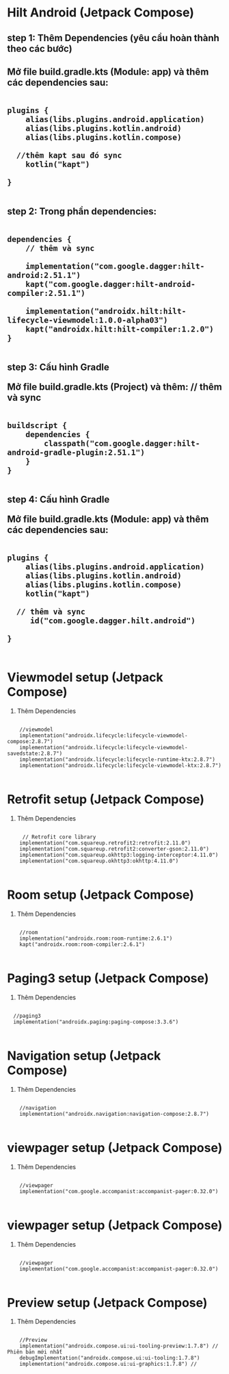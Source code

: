 # Hilt Android (Jetpack Compose)

<h2>
step 1: Thêm Dependencies (yêu cầu hoàn thành theo các bước)
<h2>
Mở file build.gradle.kts (Module: app) và thêm các dependencies sau:

<pre>
<code>
plugins {
    alias(libs.plugins.android.application)
    alias(libs.plugins.kotlin.android)
    alias(libs.plugins.kotlin.compose)

  //thêm kapt sau đó sync 
    kotlin("kapt")
  
}
</code>
</pre>

step 2: Trong phần dependencies:

<pre>
<code>
dependencies {
    // thêm và sync
    <!-- Hilt Core -->
    implementation("com.google.dagger:hilt-android:2.51.1")
    kapt("com.google.dagger:hilt-android-compiler:2.51.1")
    <!-- Hilt cho ViewModel -->
    implementation("androidx.hilt:hilt-lifecycle-viewmodel:1.0.0-alpha03")
    kapt("androidx.hilt:hilt-compiler:1.2.0")
}
</code>
</pre>

step 3: Cấu hình Gradle

Mở file build.gradle.kts (Project) và thêm:
    // thêm và sync
<pre>
<code>
buildscript {
    dependencies {
        classpath("com.google.dagger:hilt-android-gradle-plugin:2.51.1")
    }
}
</code>
</pre>

step 4: Cấu hình Gradle

Mở file build.gradle.kts (Module: app) và thêm các dependencies sau:

<pre>
<code>
plugins {
    alias(libs.plugins.android.application)
    alias(libs.plugins.kotlin.android)
    alias(libs.plugins.kotlin.compose)
    kotlin("kapt")

  // thêm và sync
     id("com.google.dagger.hilt.android")
  
}
</code>
</pre>




# Viewmodel setup (Jetpack Compose)
1. Thêm Dependencies
<pre>
<code>
    //viewmodel
    implementation("androidx.lifecycle:lifecycle-viewmodel-compose:2.8.7")
    implementation("androidx.lifecycle:lifecycle-viewmodel-savedstate:2.8.7")
    implementation("androidx.lifecycle:lifecycle-runtime-ktx:2.8.7")
    implementation("androidx.lifecycle:lifecycle-viewmodel-ktx:2.8.7")
</code>
</pre>




# Retrofit setup (Jetpack Compose)
1. Thêm Dependencies
<pre>
<code>
     // Retrofit core library
    implementation("com.squareup.retrofit2:retrofit:2.11.0")
    implementation("com.squareup.retrofit2:converter-gson:2.11.0")
    implementation("com.squareup.okhttp3:logging-interceptor:4.11.0")
    implementation("com.squareup.okhttp3:okhttp:4.11.0")
</code>
</pre>


# Room setup (Jetpack Compose)
1. Thêm Dependencies
<pre>
<code>
    //room
    implementation("androidx.room:room-runtime:2.6.1")
    kapt("androidx.room:room-compiler:2.6.1")
</code>
</pre>


# Paging3 setup (Jetpack Compose)
1. Thêm Dependencies
<pre>
<code>
  //paging3
  implementation("androidx.paging:paging-compose:3.3.6")
</code>
</pre>


# Navigation setup (Jetpack Compose)
1. Thêm Dependencies
<pre>
<code>
    //navigation
    implementation("androidx.navigation:navigation-compose:2.8.7")
</code>
</pre>

# viewpager setup (Jetpack Compose)
1. Thêm Dependencies
<pre>
<code>
    //viewpager
    implementation("com.google.accompanist:accompanist-pager:0.32.0")
</code>
</pre>

</pre>

# viewpager setup (Jetpack Compose)
1. Thêm Dependencies
<pre>
<code>
    //viewpager
    implementation("com.google.accompanist:accompanist-pager:0.32.0")
</code>
</pre>


# Preview setup (Jetpack Compose)
1. Thêm Dependencies
<pre>
<code>
    //Preview
    implementation("androidx.compose.ui:ui-tooling-preview:1.7.8") // Phiên bản mới nhất
    debugImplementation("androidx.compose.ui:ui-tooling:1.7.8")
    implementation("androidx.compose.ui:ui-graphics:1.7.8") //
</code>
</pre>

















